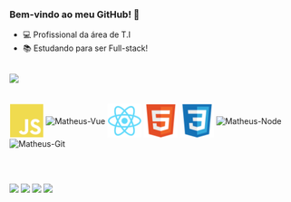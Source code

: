 ### Bem-vindo ao meu GitHub! 🤝

- 💻 Profissional da área de T.I
- 📚 Estudando para ser Full-stack!
<br>
<div style="display: inline-block">
<img height="180em" src="https://github-readme-stats.vercel.app/api/top-langs/?username=matheuskipper&layout=compact&theme=dark" />
</div>

<br>

<div style="display: inline_block"><br><br>
  <img height= "60em" width= "60em" align="center" alt="Matheus-Js" height="30" width="40" src="https://raw.githubusercontent.com/devicons/devicon/master/icons/javascript/javascript-plain.svg">
  <img height= "60em" width= "60em" align="center" alt="Matheus-Vue" height="30" width="40" src="https://cdn.jsdelivr.net/gh/devicons/devicon@latest/icons/vuejs/vuejs-original-wordmark.svg">
  <img height= "60em" width= "60em" align="center" alt="Matheus-React" height="30" width="40" src="https://raw.githubusercontent.com/devicons/devicon/master/icons/react/react-original.svg">
  <img height= "60em" width= "60em" align="center" alt="Matheus-HTML" height="30" width="40" src="https://raw.githubusercontent.com/devicons/devicon/master/icons/html5/html5-original.svg">
  <img height= "60em" width= "60em" align="center" alt="Matheus-CSS" height="30" width="40" src="https://raw.githubusercontent.com/devicons/devicon/master/icons/css3/css3-original.svg">
  <img height= "60em" width= "60em" align="center" alt="Matheus-Node" height="30" width="40" src="https://cdn.jsdelivr.net/gh/devicons/devicon@latest/icons/nodejs/nodejs-plain-wordmark.svg">
  <img height= "60em" width= "60em" align="center" alt="Matheus-Git" height="30" width="40" src="https://cdn.jsdelivr.net/gh/devicons/devicon/icons/git/git-original.svg">

</div>

<br><br>

<div> 
  <a href="https://www.instagram.com/matheuskppr/" target="_blank"><img src="https://img.shields.io/badge/-Instagram-%23E4405F?style=for-the-badge&logo=instagram&logoColor=white" target="_blank"></a>
  <a href="https://wa.me/5551981412810" target="_blank"><img src="https://img.shields.io/badge/WhatsApp-25D366?style=for-the-badge&logo=whatsapp&logoColor=white"></a>
  <a href = "mailto:matheuskipper9@gmail.com"><img src="https://img.shields.io/badge/-Gmail-%23333?style=for-the-badge&logo=gmail&logoColor=white" target="_blank"></a>
  <a href="https://www.linkedin.com/in/matheus-kipper/"-45875016a" target="_blank"><img src="https://img.shields.io/badge/-LinkedIn-%230077B5?style=for-the-badge&logo=linkedin&logoColor=white" target="_blank"></a> 
</div>
